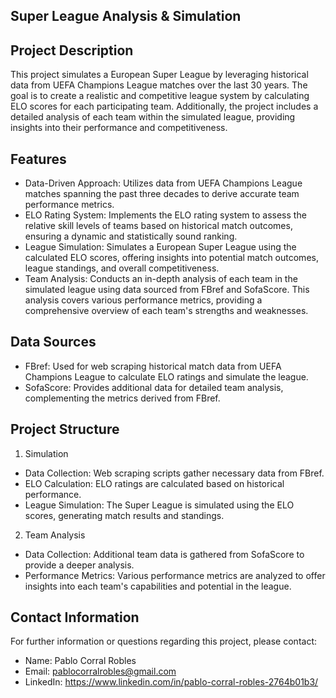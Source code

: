 ## Super League Analysis & Simulation

## Project Description
This project simulates a European Super League by leveraging historical data from UEFA Champions League matches over the last 30 years. The goal is to create a realistic and competitive league system by calculating ELO scores for each participating team. Additionally, the project includes a detailed analysis of each team within the simulated league, providing insights into their performance and competitiveness.

## Features
- Data-Driven Approach:
Utilizes data from UEFA Champions League matches spanning the past three decades to derive accurate team performance metrics.
- ELO Rating System:
Implements the ELO rating system to assess the relative skill levels of teams based on historical match outcomes, ensuring a dynamic and statistically sound ranking.
- League Simulation:
Simulates a European Super League using the calculated ELO scores, offering insights into potential match outcomes, league standings, and overall competitiveness.
- Team Analysis:
Conducts an in-depth analysis of each team in the simulated league using data sourced from FBref and SofaScore. This analysis covers various performance metrics, providing a comprehensive overview of each team's strengths and weaknesses.

## Data Sources
- FBref: Used for web scraping historical match data from UEFA Champions League to calculate ELO ratings and simulate the league.
- SofaScore: Provides additional data for detailed team analysis, complementing the metrics derived from FBref.

## Project Structure
1. Simulation
- Data Collection: Web scraping scripts gather necessary data from FBref.
- ELO Calculation: ELO ratings are calculated based on historical performance.
- League Simulation: The Super League is simulated using the ELO scores, generating match results and standings.
2. Team Analysis
- Data Collection: Additional team data is gathered from SofaScore to provide a deeper analysis.
- Performance Metrics: Various performance metrics are analyzed to offer insights into each team's capabilities and potential in the league.

## Contact Information
For further information or questions regarding this project, please contact:

- Name: Pablo Corral Robles
- Email: pablocorralrobles@gmail.com
- LinkedIn: https://www.linkedin.com/in/pablo-corral-robles-2764b01b3/
